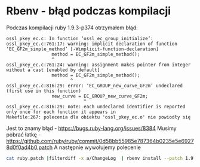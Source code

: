 Rbenv - błąd podczas kompilacji
===============================

Podczas kompilacji ruby 1.9.3-p374 otrzymałem błąd:

```
ossl_pkey_ec.c: In function ‘ossl_ec_group_initialize’:
ossl_pkey_ec.c:761:17: warning: implicit declaration of function ‘EC_GF2m_simple_method’ [-Wimplicit-function-declaration]
                 method = EC_GF2m_simple_method();
                 ^
ossl_pkey_ec.c:761:24: warning: assignment makes pointer from integer without a cast [enabled by default]
                 method = EC_GF2m_simple_method();
                        ^
ossl_pkey_ec.c:816:29: error: ‘EC_GROUP_new_curve_GF2m’ undeclared (first use in this function)
                 new_curve = EC_GROUP_new_curve_GF2m;
                             ^
ossl_pkey_ec.c:816:29: note: each undeclared identifier is reported only once for each function it appears in
Makefile:267: polecenia dla obiektu 'ossl_pkey_ec.o' nie powiodły się
```

Jest to znamy błąd - <https://bugs.ruby-lang.org/issues/8384> Musimy pobrać łatkę - <https://github.com/ruby/ruby/commit/0d58bb55985e787364b0235e5e69278d0f0ad4b0.patch> A następnie wywołujemy polecenie

``` bash
cat ruby.patch |filterdiff -x a/ChangeLog  | rbenv install --patch 1.9.3-p374
```
